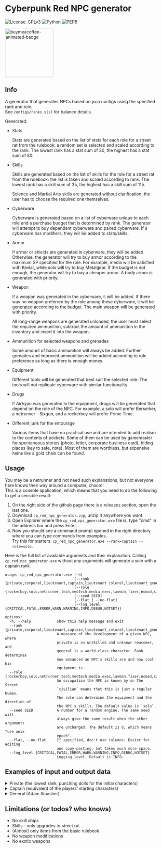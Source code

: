 # Cyberpunk Red NPC generator

[![License: GPLv3](https://img.shields.io/badge/License-GPLv3-blue.svg)](https://www.gnu.org/licenses/gpl-3.0)
![Python](https://img.shields.io/badge/python-3.12-blue.svg)
[![PEP8](https://img.shields.io/badge/code%20style-pep8-orange.svg)](https://www.python.org/dev/peps/pep-0008/)

<a href="https://buymeacoffee.com/n0lavar" target="_blank" title="buymeacoffee">
  <img src="https://iili.io/JIYMmUN.gif"  alt="buymeacoffee-animated-badge" style="width: 160px;">
</a>

## Info

A generator that generates NPCs based on json configs using the specified rank and role.  
See `configs/ranks.xlsl` for balance details.

Generated:

* Stats

  Stats are generated based on the list of stats for each role for a street rat from the rulebook: a random set is
  selected and scaled according to the rank. The lowest rank has a stat sum of 30, the highest has a stat sum of 80.


* Skills

  Skills are generated based on the list of skills for the role for a street rat from the rulebook: the list is taken
  and scaled according to rank. The lowest rank has a skill sum of 35, the highest has a skill sum of 115.

  Science and Martial Arts skills are generated without clarification, the user has to choose the required one
  themselves.


* Cyberware

  Cyberware is generated based on a list of cyberware unique to each role and a purchase budget that is determined by
  rank. The generator will attempt to buy dependent cyberware and paired cyberware. If a cyberware has modifiers, they
  will be added to stats/skills.


* Armor

  If armor or shields are generated in cyberware, they will be added. Otherwise, the generator will try to buy armor
  according to the maximum SP specified for the role. For example, media will be satisfied with Kevlar, while solo will
  try to buy Metalgear. If the budget is not enough, the generator will try to buy a cheaper armor. A body armor is
  generated with priority.


* Weapon

  If a weapon was generated in the cyberware, it will be added. If there was no weapon preferred by the role among these
  cyberware, it will be generated according to the budget. The main weapon will be generated with priority.

  All long-range weapons are generated unloaded, the user must select the required ammunition, subtract the amount of
  ammunition in the inventory and insert it into the weapon.

* Ammunition for selected weapons and grenades

  Some amount of basic ammunition will always be added. Further grenades and improved ammunition will be added according
  to role preference as long as there is enough money.


* Equipment

  Different tools will be generated that best suit the selected role. The tools will not replicate cyberware with
  similar functionality.


* Drugs

  If Airhypo was generated in the equipment, drugs will be generated that depend on the role of the NPC. For example, a
  solo will prefer Berserker, a netrunner - Sixgun, and a rockerboy will prefer Prime Time.


* Different junk for the entourage

  Various items that have no practical use and are intended to add realism to the contents of pockets. Some of them can
  be used by gamemaster for spontaneous stories (photo, letter, corporate business card), hiding places (key to safe,
  note). Most of them are worthless, but expensive items like a gold chain can be found.

## Usage

You may be a netrunner and not need such explanations, but not everyone here knows their way around a computer, choom!  
This is a console application, which means that you need to do the following to get a sensible result:

1. On the right side of the github page there is a releases section, open the last one.
2. Download `cp_red_npc_generator.zip`, unzip it anywhere you want.
3. Open Explorer where the `cp_red_npc_generator.exe` file is, type "cmd" in the address bar and press Enter.
4. Now you should see a command prompt opened in the right directory where you can type commands from examples.  
   Try this for starters: `cp_red_npc_generator.exe --rank=captain --role=solo`.

Here is the full list of available arguments and their explanation. Calling `cp_red_npc_generator.exe` without any
arguments will generate a solo with a captain rank.

```
usage: cp_red_npc_generator.exe [-h] 
                                [--rank {private,corporal,lieutenant,captain,lieutenant_colonel,lieutenant_general,general}]
                                [--role {rockerboy,solo,netrunner,tech,medtech,media,exec,lawman,fixer,nomad,civilian}]
                                [--seed SEED] 
                                [--flat | --no-flat]
                                [--log_level {CRITICAL,FATAL,ERROR,WARN,WARNING,INFO,DEBUG,NOTSET}]

options:
  -h, --help            show this help message and exit
  --rank {private,corporal,lieutenant,captain,lieutenant_colonel,lieutenant_general,general}
                        A measure of the development of a given NPC, where
                        private is an unskilled and unknown newcomer, and
                        general is a world-class character. Rank determines
                        how advanced an NPC's skills are and how cool his
                        equipment is.
  --role {rockerboy,solo,netrunner,tech,medtech,media,exec,lawman,fixer,nomad,civilian}
                        An occupation the NPC is known by on The Street.
                        `civilian` means that this is just a regular human.
                        The role can determine the equipment and the direction of
                        the NPC's skills. The default value is `solo`.
  --seed SEED           A number for a random engine. The same seed will
                        always give the same result when the other arguments
                        are unchanged. The default is 0, which means "use unix
                        epoch".
  --flat, --no-flat     If specified, don't use columns. Easier for editing
                        and copy-pasting, but takes much more space.
  --log_level {CRITICAL,FATAL,ERROR,WARN,WARNING,INFO,DEBUG,NOTSET}
                        Logging level. Default is INFO.
```

## Examples of input and output data

<details>
  <summary>Private (the lowest rank, punching dolls for the initial characters)</summary>
  Input:

  ```
cp_red_npc_generator.exe --rank=private --role=solo
  ```

Possible output:

  ```
--rank=private --role=solo --seed=49413376 --flat=None --log_level=INFO 
Has items total worth of 272

Stats:       Conditions:                                    
	[4] INT     	HP: 25/25 (Seriously Wounded: 13)             
	[4] REF     	TraumaTeam status: NONE                       
	[3] DEX     	Can evade bullets: False                      
	[2] TECH    	No intangible obscurement penalties: False    
	[3] COOL    	Has flashes of light protection: False        
	[3] WILL    	Has ears protection: False                    
	[3] LUCK    	Has breath protection: False                  
	[3] MOVE                                                   
	[3] BODY                                                   
	[3] EMP                                                    

Skills:
    Education                               Technique                                  Social                                  
        [4(INT)=4] Accounting                   [2(TECH)=2] AirVehicleTech                 [3(COOL)=3] Bribery                 
        [4(INT)=4] AnimalHandling               [2(TECH)=2] BasicTech                      [3(EMP)+2=5] Conversation           
        [4(INT)=4] Bureaucracy                  [2(TECH)=2] Cybertech                      [3(EMP)+2=5] HumanPerception        
        [4(INT)=4] Business                     [2(TECH)=2] Demolitions                    [3(COOL)+3=6] Interrogation         
        [4(INT)=4] Composition                  [2(TECH)=2] ElectronicsSecurityTech        [3(COOL)+2=5] Persuasion            
        [4(INT)=4] Criminology                  [2(TECH)+3=5] FirstAid                     [3(COOL)=3] PersonalGrooming        
        [4(INT)=4] Cryptography                 [2(TECH)=2] Forgery                        [3(COOL)=3] Streetwise              
        [4(INT)=4] Deduction                    [2(TECH)=2] LandVehicleTech                [3(COOL)=3] Trading                 
        [4(INT)+2=6] Education                  [2(TECH)=2] PaintDrawSculpt                [3(COOL)=3] WardrobeStyle           
        [4(INT)=4] Gamble                       [2(TECH)=2] Paramedic                  Body                                    
        [4(INT)=4] LibrarySearch                [2(TECH)=2] PhotographyFilm                [3(DEX)+2=5] Athletics              
        [4(INT)+2=6] LocalExpertYourHome        [2(TECH)=2] PickLock                       [3(DEX)=3] Contortionist            
        [4(INT)+3=7] Tactics                    [2(TECH)=2] PickPocket                     [3(DEX)=3] Dance                    
        [4(INT)=4] WildernessSurvival           [2(TECH)=2] SeaVehicleTech                 [3(WILL)=3] Endurance               
        [4(INT)+2=6] LanguageStreetslang        [2(TECH)=2] Weaponstech                    [3(WILL)+3=6] ResistTortureDrugs    
        [4(INT)=4] Science                  Awareness                                      [3(DEX)+2=5] Stealth                
    Fighting                                    [3(WILL)+2=5] Concentration            Ranged_Weapon                           
        [3(DEX)+2=5] Brawling                   [4(INT)=4] ConcealRevealObject             [4(REF)=4] Archery                  
        [3(DEX)+3=6] Evasion                    [4(INT)=4] LipReading                      [4(REF)+3=7] Autofire               
        [3(DEX)=3] MartialArts                  [4(INT)+3=7] Perception                    [4(REF)+3=7] Handgun                
        [3(DEX)+3=6] MeleeWeapon                [4(INT)=4] Tracking                        [4(REF)=4] HeavyWeapons             
        [4(REF)=4] Initiative               Control                                        [4(REF)+3=7] ShoulderArms           
    Performance                                 [4(REF)=4] DriveLandVehicle                                                    
        [3(COOL)=3] Acting                      [4(REF)=4] PilotAirVehicle                                                     
        [2(TECH)=2] PlayInstrument              [4(REF)=4] PilotSeaVehicle                                                     
                                                [4(REF)=4] Riding                                                              
    
Armor:                                          Ranged weapons:                                                                                        
    Head: Leathers [20eb (everyday), SP=4/4]        [7] Chadran Arms "City Reaper" (Heavy SMG) [50eb (costly), poor, Damage=3d6, ROF=1, Mag=/40 ()]    
    Body: Leathers [20eb (everyday), SP=4/4]    Melee weapons:                                                                                         
                                                    [6] Two-handed sword (Heavy Melee Weapon) [50eb (costly), poor, Damage=3d6, ROF=2]                 
                                                    [5] Brawling [Damage=1d6, ROF=2]                                                                   

Inventory:
    Ammo                                                   Equipment / Drugs                       Junk                                   
        [1] Grenades (Armor-Piercing) [100eb (premium)]        [1] Flashlight [20eb (everyday)]        [47] Eddies [1eb (cheap)]          
        [80] Bullets (Basic) [1eb (cheap)]                                                             [1] Prayer Beads [10eb (cheap)]    
                                                                                                       [1] Poker Chip                     
                                                                                                       [1] Fake ID                        
                                                                                                       [1] Zip Ties                       
                                                                                                       [1] Child’s drawing                
```

</details>

<details>
  <summary>Captain (equivalent of the players' starting characters)</summary>
  Input:

  ```
cp_red_npc_generator.exe --rank=captain --role=solo
  ```

Possible output:

  ```
--rank=captain --role=solo --seed=60120320 --flat=None --log_level=INFO 
Has items total worth of 1662

Stats:       Conditions:                                                
	[7] INT     	HP: 40/40 (Seriously Wounded: 20)                         
	[8] REF     	TraumaTeam status: NONE                                   
	[6] DEX     	Can evade bullets: True (REF >= 8)                        
	[3] TECH    	No intangible obscurement penalties: False                
	[6] COOL    	Has flashes of light protection: False                    
	[6] WILL    	Has ears protection: False                                
	[7] LUCK    	Has breath protection: True (Anti-Smog Breathing Mask)    
	[5] MOVE                                                               
	[6] BODY                                                               
	[5] EMP                                                                

Skills:
    Education                               Technique                                  Social                                   
        [7(INT)=7] Accounting                   [3(TECH)=3] AirVehicleTech                 [6(COOL)=6] Bribery                  
        [7(INT)=7] AnimalHandling               [3(TECH)=3] BasicTech                      [5(EMP)+2=7] Conversation            
        [7(INT)=7] Bureaucracy                  [3(TECH)=3] Cybertech                      [5(EMP)+2=7] HumanPerception         
        [7(INT)=7] Business                     [3(TECH)=3] Demolitions                    [6(COOL)+6=12] Interrogation         
        [7(INT)=7] Composition                  [3(TECH)=3] ElectronicsSecurityTech        [6(COOL)+2=8] Persuasion             
        [7(INT)=7] Criminology                  [3(TECH)+6=9] FirstAid                     [6(COOL)=6] PersonalGrooming         
        [7(INT)=7] Cryptography                 [3(TECH)=3] Forgery                        [6(COOL)=6] Streetwise               
        [7(INT)=7] Deduction                    [3(TECH)=3] LandVehicleTech                [6(COOL)=6] Trading                  
        [7(INT)+2=9] Education                  [3(TECH)=3] PaintDrawSculpt                [6(COOL)=6] WardrobeStyle            
        [7(INT)=7] Gamble                       [3(TECH)=3] Paramedic                  Body                                     
        [7(INT)=7] LibrarySearch                [3(TECH)=3] PhotographyFilm                [6(DEX)+2=8] Athletics               
        [7(INT)+2=9] LocalExpertYourHome        [3(TECH)=3] PickLock                       [6(DEX)=6] Contortionist             
        [7(INT)+6=13] Tactics                   [3(TECH)=3] PickPocket                     [6(DEX)=6] Dance                     
        [7(INT)=7] WildernessSurvival           [3(TECH)=3] SeaVehicleTech                 [6(WILL)=6] Endurance                
        [7(INT)+2=9] LanguageStreetslang        [3(TECH)=3] Weaponstech                    [6(WILL)+6=12] ResistTortureDrugs    
        [7(INT)=7] Science                  Awareness                                      [6(DEX)+2=8] Stealth                 
    Fighting                                    [6(WILL)+2=8] Concentration            Ranged_Weapon                            
        [6(DEX)+2=8] Brawling                   [7(INT)=7] ConcealRevealObject             [8(REF)=8] Archery                   
        [6(DEX)+6=12] Evasion                   [7(INT)=7] LipReading                      [8(REF)+6=14] Autofire               
        [6(DEX)=6] MartialArts                  [7(INT)+6=13] Perception                   [8(REF)+6=14] Handgun                
        [6(DEX)+6=12] MeleeWeapon               [7(INT)=7] Tracking                        [8(REF)=8] HeavyWeapons              
        [8(REF)=8] Initiative               Control                                        [8(REF)+6=14] ShoulderArms           
    Performance                                 [8(REF)=8] DriveLandVehicle                                                     
        [6(COOL)=6] Acting                      [8(REF)=8] PilotAirVehicle                                                      
        [3(TECH)=3] PlayInstrument              [8(REF)=8] PilotSeaVehicle                                                      
                                                [8(REF)=8] Riding                                                               
    
Cyberware:
    Auditory System [1/1]                 Shoulders [1/2]                        Fashionware [1/7]         
        Cyberaudio Suite [500eb] [1/3]        Big Knucks [100eb]                     Biomonitor [100eb]    
            Radio Communicator [100eb]    Internal Cyberware [1/7]                                         
                                              Bodyweight AutoInjector [100eb]                              
    
Armor:                                                   Ranged weapons:                                                                                               
    Head: Light Armorjack [100eb (premium), SP=11/11]        [14] Chadran Arms "City Reaper" (Heavy SMG) [100eb (premium), standard, Damage=3d6, ROF=1, Mag=/40 ()]    
    Body: Light Armorjack [100eb (premium), SP=11/11]    Melee weapons:                                                                                                
                                                             [8] Brawling [Damage=2d6, ROF=2]                                                                          
                                                             [12] Big Knucks [100eb (premium), Damage=2d6, ROF=2]                                                      

Inventory:
    Ammo                                                   Equipment / Drugs                                     Junk                                                
        [1] Grenades (Armor-Piercing) [100eb (premium)]        [1] Berserker [100eb (premium)]                       [422] Eddies [1eb (cheap)]                      
        [80] Bullets (Basic) [1eb (cheap)]                     [1] Handcuffs [50eb (costly)]                         [1] Cheap Cigar [20eb (everyday)]               
        [1] Grenades (Teargas) [50eb (costly)]                 [1] Anti-Smog Breathing Mask [20eb (everyday)]        [1] Pack of Cigarettes [20eb (everyday)]        
                                                                                                                     [1] Chopsticks                                  
                                                                                                                     [1] Class Schedule for Night City University    
```

</details>

<details>
  <summary>General (Adam Smasher)</summary>
  Input:

  ```
cp_red_npc_generator.exe --rank=general --role=solo
  ```

Possible output:

  ```
--rank=general --role=solo --seed=366729216 --flat=None --log_level=INFO 
Has items total worth of 33282

Stats:                                                                             Conditions:                                                    
	[6] INT                                                                           	HP: 65/65 (Seriously Wounded: No, Pain Editor)                
	[8-4(Body: Metalgear)=4] REF                                                      	TraumaTeam status: EXECUTIVE                                  
	[8-4(Body: Metalgear)=4] DEX                                                      	Can evade bullets: False                                      
	[5] TECH                                                                          	No intangible obscurement penalties: False                    
	[8] COOL                                                                          	Has flashes of light protection: True (Kiroshi OptiShield)    
	[8] WILL                                                                          	Has ears protection: True (Level Damper)                      
	[8] LUCK                                                                          	Has breath protection: True (Mini Air Supply Cyberfinger)     
	[8-4(Body: Metalgear)=4] MOVE                                                                                                                    
	[8+2(Grafted Muscle and Bone Lace)+4(Implanted Linear Frame ß (Beta))=14] BODY                                                                   
	[0] EMP                                                                                                                                          

Skills:
    Education                                   Technique                                  Social                                   
        [6(INT)=6] Accounting                       [5(TECH)=5] AirVehicleTech                 [8(COOL)=8] Bribery                  
        [6(INT)=6] AnimalHandling                   [5(TECH)=5] BasicTech                      [0(EMP)+3=3] Conversation            
        [6(INT)=6] Bureaucracy                      [5(TECH)=5] Cybertech                      [0(EMP)+3=3] HumanPerception         
        [6(INT)=6] Business                         [5(TECH)=5] Demolitions                    [8(COOL)+8=16] Interrogation         
        [6(INT)=6] Composition                      [5(TECH)=5] ElectronicsSecurityTech        [8(COOL)+3=11] Persuasion            
        [6(INT)=6] Criminology                      [5(TECH)+8=13] FirstAid                    [8(COOL)=8] PersonalGrooming         
        [6(INT)=6] Cryptography                     [5(TECH)=5] Forgery                        [8(COOL)=8] Streetwise               
        [6(INT)=6] Deduction                        [5(TECH)=5] LandVehicleTech                [8(COOL)=8] Trading                  
        [6(INT)+3=9] Education                      [5(TECH)=5] PaintDrawSculpt                [8(COOL)=8] WardrobeStyle            
        [6(INT)=6] Gamble                           [5(TECH)=5] Paramedic                  Body                                     
        [6(INT)=6] LibrarySearch                    [5(TECH)=5] PhotographyFilm                [4(DEX)+3=7] Athletics               
        [6(INT)+3=9] LocalExpertYourHome            [5(TECH)=5] PickLock                       [4(DEX)=4] Contortionist             
        [6(INT)+8=14] Tactics                       [5(TECH)=5] PickPocket                     [4(DEX)=4] Dance                     
        [6(INT)=6] WildernessSurvival               [5(TECH)=5] SeaVehicleTech                 [8(WILL)=8] Endurance                
        [6(INT)+3=9] LanguageStreetslang            [5(TECH)=5] Weaponstech                    [8(WILL)+8=16] ResistTortureDrugs    
        [6(INT)=6] Science                      Awareness                                      [4(DEX)+3=7] Stealth                 
    Fighting                                        [8(WILL)+3=11] Concentration           Ranged_Weapon                            
        [4(DEX)+3=7] Brawling                       [6(INT)=6] ConcealRevealObject             [4(REF)=4] Archery                   
        [4(DEX)+8=12] Evasion                       [6(INT)=6] LipReading                      [4(REF)+8=12] Autofire               
        [4(DEX)=4] MartialArts                      [6(INT)+8=14] Perception                   [4(REF)+8=12] Handgun                
        [4(DEX)+8=12] MeleeWeapon                   [6(INT)=6] Tracking                        [4(REF)=4] HeavyWeapons              
        [4(REF)+3(Sandevistan)=7] Initiative    Control                                        [4(REF)+8=12] ShoulderArms           
    Performance                                     [4(REF)=4] DriveLandVehicle                                                     
        [8(COOL)=8] Acting                          [4(REF)=4] PilotAirVehicle                                                      
        [5(TECH)=5] PlayInstrument                  [4(REF)=4] PilotSeaVehicle                                                      
                                                    [4(REF)=4] Riding                                                               
    
Cyberware:
    Borgware                                           Shoulders [2/2]                                                      Neuralware [1/1]                             
        Implanted Linear Frame ß (Beta) [5000eb]           Cyberarm [500eb] [3/4]                                               Neural Link [500eb] [2/5]                
        Cyclops International Bug Eye [500eb] [1/5]            Popup Shotgun [1000eb]                                               Chipware Socket [500eb] [1/1]        
            Targeting Scope [500eb]                        Cyberarm [500eb] [4/4]                                                       Pain Editor [1000eb]             
        Artificial Shoulder Mount [1000eb] [2/2]               Popup Grenade Launcher [500eb]                                       Sandevistan [500eb]                  
            Cyberarm [500eb] [4/4]                             Dynalar Modular Finger Enthusiast Cyberhand [500eb] [2/8]    Internal Cyberware [3/7]                     
                ChainRipp [500eb]                                  Airhypo Cyberfinger [100eb]                                  Grafted Muscle and Bone Lace [1000eb]    
            Cyberarm [500eb] [3/4]                                 Mini Air Supply Cyberfinger [500eb]                          Grafted Muscle and Bone Lace [1000eb]    
                Flashbulb [500eb]                      Fashionware [2/7]                                                        Enhanced Antibodies [500eb]              
                PersonalPak KibbleWarmer [100eb]           Biomonitor [100eb]                                               Auditory System [1/1]                        
    External Cyberware [1/7]                               Kill Display [100eb]                                                 Cyberaudio Suite [500eb] [1/3]           
        Kiroshi OptiShield [500eb]                                                                                                  Level Damper [100eb]                 
    
Armor:                                                Ranged weapons:                                                                                                    
    Head: Metalgear [5000eb (luxury), SP=18/18]           [8] Popup Grenade Launcher [500eb (expensive), Damage=6d6, ROF=1, Mag=/2 ()]                                   
    Body: Metalgear [5000eb (luxury), SP=18/18]           [17] GunMart "Snipe-Star" (Sniper Rifle) [1000eb (very_expensive), excellent, Damage=5d6, ROF=1, Mag=/4 ()]    
    Bulletproof Shield [100eb (premium), SP=10/10]        [16] Popup Shotgun [1000eb (very_expensive), Damage=4d6, ROF=1, Mag=/2 ()]                                     
                                                      Melee weapons:                                                                                                     
                                                          [11] Brawling [Damage=4d6, ROF=2]                                                                              
                                                          [17] ChainRipp [500eb (expensive), excellent, Damage=4d6, ROF=1]                                               

Inventory:
    Ammo                                                   Equipment / Drugs                                         Junk                               
        [2] Grenades (Armor-Piercing) [100eb (premium)]        [1] Radar Detector [500eb (expensive)]                    [2619] Eddies [1eb (cheap)]    
        [12] Bullets (Expansive) [10eb (cheap)]                [2] Berserker [100eb (premium)]                           [1] Child’s drawing            
        [8] Bullets (Armor-Piercing) [10eb (cheap)]            [2] Timewarp [100eb (premium)]                                                           
        [2] Shotgun Shells (Incendiary) [10eb (cheap)]         [1] Radio Communicator [100eb (premium)]                                                 
        [2] Slugs (Armor-Piercing) [10eb (cheap)]              [1] Bulletproof Shield [100eb (premium), SP=10/10]                                       
        [18] Slugs (Basic) [1eb (cheap)]                       [2] Black Lace [50eb (costly)]                                                           
                                                               [1] Handcuffs [50eb (costly)]                                                            
                                                               [2] Synthcoke [20eb (everyday)]                                                          
                                                               [1] Carryall [20eb (everyday)]                                                           
```

</details>

## Limitations (or todos? who knows)

* No skill chips
* Skills - only upgrades to street rat
* (Almost) only items from the basic rulebook
* No weapon modifications
* No exotic weapons

